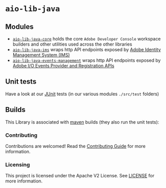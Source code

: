 # `aio-lib-java` 

## Modules

* [`aio-lib-java-core`](./core) holds the core `Adobe Developer Console` workspace builders and other utilities used across the other libraries
* [`aio-lib-java-ims`](./ims) wraps http API endpoints exposed by [Adobe Identity Management System (IMS)](https://www.adobe.io/authentication/auth-methods.html#!AdobeDocs/adobeio-auth/master/AuthenticationOverview/AuthenticationGuide.md)
* [`aio-lib-java-events-management`](./manage) wraps http API endpoints exposed by [Adobe I/O Events Provider and Registration APIs](https://www.adobe.io/apis/experienceplatform/events/docs.html#!adobedocs/adobeio-events/master/api/api.md)

## Unit tests

Have a look at our [JUnit](https://junit.org/) tests (in our various modules `./src/test` folders) 

## Builds

This Library is associated with [maven](https://maven.apache.org/) builds (they also run the unit tests):

### Contributing

Contributions are welcomed! Read the [Contributing Guide](./.github/CONTRIBUTING.md) for more information.

### Licensing

This project is licensed under the Apache V2 License. See [LICENSE](LICENSE.md) for more information.

